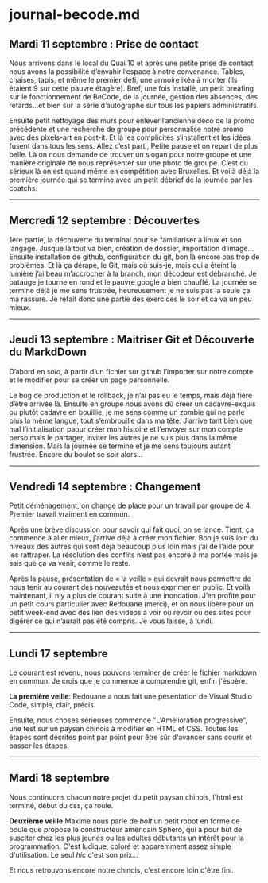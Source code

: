 # journal-becode.md

## Mardi 11 septembre : **Prise de contact**

Nous arrivons dans le local du Quai 10 et après une petite prise de contact nous avons la possibilité d’envahir l’espace à notre convenance. Tables, chaises, tapis, et même le premier défi, une armoire ikéa à monter (ils étaient 9 sur cette pauvre étagère). Bref, une fois installé, un petit breafing sur le fonctionnement de BeCode, de la journée, gestion des absences, des retards…et bien sur la série d’autographe sur tous les papiers administratifs.

Ensuite petit nettoyage des murs pour enlever l’ancienne déco de la promo précédente et une recherche de groupe pour personnalise notre promo avec des pixels-art en post-it. Et là les complicités s’installent et les idées fusent dans tous les sens. Allez c’est parti, Petite pause et on repart de plus belle. Là on nous demande de trouver un slogan pour notre groupe et une manière originale de nous représenter sur une photo de groupe. C’est du sérieux là on est quand même en compétition avec Bruxelles. 
Et voilà déjà la première journée qui se termine avec un petit débrief de la journée par les coatchs.

***


## Mercredi 12 septembre : **Découvertes**

1ère partie, la découverte du terminal pour se familiariser à linux et son langage. Jusque là tout va bien, création de dossier, importation d’image...
Ensuite installation de github, configuration du git, bon là encore pas trop de problèmes.
Et là ça dérape, le Git, mais où suis-je, mais qui a éteint la lumière j’ai beau m’accrocher à la branch, mon décodeur est débranché. Je patauge je tourne en rond et le pauvre google a bien chauffé. 
La journée se termine déjà je me sens frustrée, heureusement je ne suis pas la seule ça ma rassure. Je refait donc une partie des exercices le soir et ca va un peu mieux.


***


## Jeudi 13 septembre : **Maitriser Git et Découverte du MarkdDown**

D’abord en *solo*, à partir d’un fichier sur github l’importer sur notre compte et le modifier pour se créer un page personnelle.

Le bug de production et le rollback, je n’ai pas eu le temps, mais déjà fière d’être arrivée là.
Ensuite en groupe nous avons dû créer un cadavre-exquis ou plutôt cadavre en bouillie, je me sens comme un zombie qui ne parle plus la même langue, tout s’embrouille dans ma tête. J’arrive tant bien que mal l’initialisation paour créer mon histoire et l’envoyer sur mon compte perso mais le partager, inviter les autres je ne suis plus dans la même dimension. Mais la journée se termine et je me sens toujours autant frustrée. Encore du boulot se soir alors…


***


## Vendredi 14 septembre : **Changement**

Petit déménagement, on change de place pour un travail par groupe de 4. Premier travail vraiment en commun. 

Après une brève discussion pour savoir qui fait quoi, on se lance.
Tient, ça commence à aller mieux, j’arrive déjà à créer mon fichier. Bon je suis loin du niveaux des autres qui sont déjà beaucoup plus loin mais j’ai de l’aide pour les rattraper. La résolution des conflits n’est pas encore à ma portée mais je sais que ça va venir, comme le reste.

Après la pause, présentation de « la veille » qui devrait nous permettre de nous tenir au courant des nouveautés et nous exprimer en public. Et voilà maintenant, il n’y a plus de courant suite à une inondation. J’en profite pour un petit cours particulier avec Redouane (merci), et on nous libère pour un petit week-end avec des lien des vidéos à voir ou revoir ou des sites pour digérer ce qui n’aurait pas été compris. Je vous laisse, à lundi.


***

## Lundi 17 septembre

Le courant est revenu, nous pouvons terminer de créer le fichier markdown en commun. Je crois que je commence à comprendre git, enfin j'éspère.

**La première veille**: Redouane a nous fait une pésentation de Visual Studio Code, simple, clair, précis.

Ensuite, nous choses sérieuses commence "L'Amélioration progressive", une test sur un paysan chinois à modifier en HTML et CSS.
Toutes les étapes sont décrites point par point pour être sûr d'avancer sans courir et passer les étapes.


***

## Mardi 18 septembre

Nous continuons chacun notre projet du petit paysan chinois, l'html est terminé, début du css, ça roule.

**Deuxième veille** Maxime nous parle de *bolt* un petit robot en forme de boule que propose le constructeur américain Sphero,  qui a pour but de susciter chez les plus jeunes ou les adultes débutants un intérêt pour la programmation. C'est ludique, coloré et apparemment assez simple d'utilisation. Le seul *hic* c'est son prix...

Et nous retrouvons encore notre chinois, c'est encore loin d'être fini.




